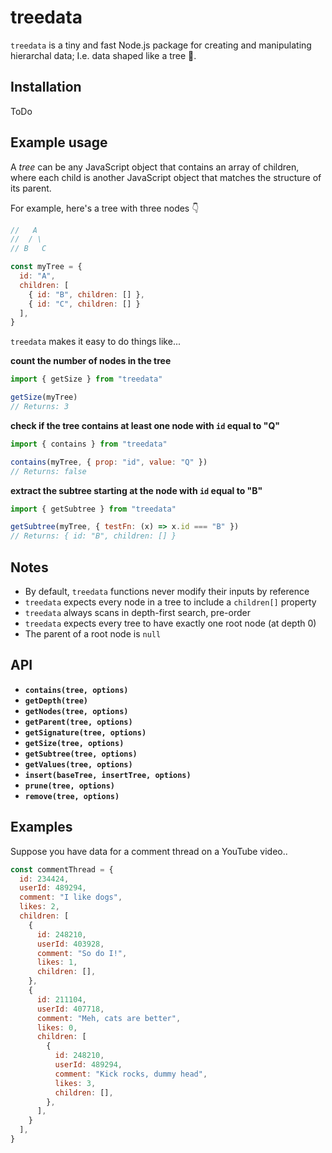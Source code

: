 # treedata
`treedata` is a tiny and fast Node.js package for creating and manipulating hierarchal data; I.e. data shaped like a tree 🌲.

## Installation
ToDo

## Example usage
A _tree_ can be any JavaScript object that contains an array of children, where each child is another JavaScript object that matches the structure of its parent.

For example, here's a tree with three nodes 👇

```js
//   A
//  / \
// B   C

const myTree = {
  id: "A",
  children: [
    { id: "B", children: [] },
    { id: "C", children: [] }
  ],
}
```

`treedata` makes it easy to do things like...

**count the number of nodes in the tree**
```js
import { getSize } from "treedata"

getSize(myTree) 
// Returns: 3
```

**check if the tree contains at least one node with `id` equal to "Q"**
```js
import { contains } from "treedata"

contains(myTree, { prop: "id", value: "Q" }) 
// Returns: false
```

**extract the subtree starting at the node with `id` equal to "B"**
```js
import { getSubtree } from "treedata"

getSubtree(myTree, { testFn: (x) => x.id === "B" }) 
// Returns: { id: "B", children: [] }
```

## Notes
- By default, `treedata` functions never modify their inputs by reference
- `treedata` expects every node in a tree to include a `children[]` property
- `treedata` always scans in depth-first search, pre-order
- `treedata` expects every tree to have exactly one root node (at depth 0)
- The parent of a root node is `null`

## API
- **`contains(tree, options)`**
- **`getDepth(tree)`**
- **`getNodes(tree, options)`**
- **`getParent(tree, options)`**
- **`getSignature(tree, options)`**
- **`getSize(tree, options)`**
- **`getSubtree(tree, options)`**
- **`getValues(tree, options)`**
- **`insert(baseTree, insertTree, options)`**
- **`prune(tree, options)`**
- **`remove(tree, options)`**

## Examples
Suppose you have data for a comment thread on a YouTube video..

```js
const commentThread = {
  id: 234424,
  userId: 489294,
  comment: "I like dogs",
  likes: 2,
  children: [
    {
      id: 248210,
      userId: 403928,
      comment: "So do I!",
      likes: 1,
      children: [],
    },
    {
      id: 211104,
      userId: 407718,
      comment: "Meh, cats are better",
      likes: 0,
      children: [
        {
          id: 248210,
          userId: 489294,
          comment: "Kick rocks, dummy head",
          likes: 3,
          children: [],
        },
      ],
    }
  ],
}
```
